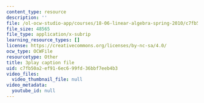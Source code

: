 ```yaml
---
content_type: resource
description: ''
file: /ol-ocw-studio-app/courses/18-06-linear-algebra-spring-2010/c7fb50a2ef916ec699fd36bbf7eeb4b3_MsIvs_6vC38.srt
file_size: 48565
file_type: application/x-subrip
learning_resource_types: []
license: https://creativecommons.org/licenses/by-nc-sa/4.0/
ocw_type: OCWFile
resourcetype: Other
title: 3play caption file
uid: c7fb50a2-ef91-6ec6-99fd-36bbf7eeb4b3
video_files:
  video_thumbnail_file: null
video_metadata:
  youtube_id: null
---
```

